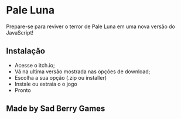 # Pale Luna

Prepare-se para reviver o terror de Pale Luna em uma nova versão do JavaScript!

## Instalação

- Acesse o itch.io;
- Vá na ultima versão mostrada nas opções de  download;
- Escolha a sua opção (.zip ou installer)
- Instale ou extraia o o jogo
- Pronto

## Made by Sad Berry Games